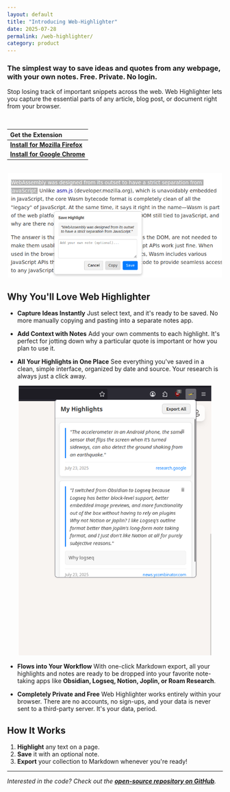 ```yaml
---
layout: default
title: "Introducing Web-Highlighter"
date: 2025-07-28
permalink: /web-highlighter/
category: product
---
```


### The simplest way to save ideas and quotes from any webpage, with your own notes. Free. Private. No login.

Stop losing track of important snippets across the web. Web Highlighter lets you capture the essential parts of any article, blog post, or document right from your browser.

<!--more-->

<br/>

| Get the Extension                                                                                                      |
| :--------------------------------------------------------------------------------------------------------------------- |
| [**Install for Mozilla Firefox**](https://addons.mozilla.org/en-US/firefox/addon/web-highlighter/?utm_source=addons.mozilla.org&utm_medium=referral&utm_content=search)                     |
| [**Install for Google Chrome**](https://chromewebstore.google.com/detail/web-highlighter/emiaeicgfomchcecbhdfnjjegkpbphjh?utm_source=item-share-cb)                           |


<br/>

<center><img src="https://raw.githubusercontent.com/nextfiveinc/web_highlighter/main/screenshots/01_select_text.png" alt="Screenshot of the highlighting and saving flow" width="500"></center>

## Why You'll Love Web Highlighter

*   **Capture Ideas Instantly**
    Just select text, and it's ready to be saved. No more manually copying and pasting into a separate notes app.

*   **Add Context with Notes**
    Add your own comments to each highlight. It's perfect for jotting down why a particular quote is important or how you plan to use it.

*   **All Your Highlights in One Place**
    See everything you've saved in a clean, simple interface, organized by date and source. Your research is always just a click away.

<center><img src="https://raw.githubusercontent.com/nextfiveinc/web_highlighter/main/screenshots/02_view_export_notes.png" alt="Screenshot of your saved notes view" width="450"></center>

*   **Flows into Your Workflow**
    With one-click Markdown export, all your highlights and notes are ready to be dropped into your favorite note-taking apps like **Obsidian, Logseq, Notion, Joplin, or Roam Research**.

*   **Completely Private and Free**
    Web Highlighter works entirely within your browser. There are no accounts, no sign-ups, and your data is never sent to a third-party server. It's your data, period.

## How It Works

1.  **Highlight** any text on a page.
2.  **Save** it with an optional note.
3.  **Export** your collection to Markdown whenever you're ready!

---

*Interested in the code? Check out the [**open-source repository on GitHub**](https://github.com/nextfiveinc/web_highlighter).*
